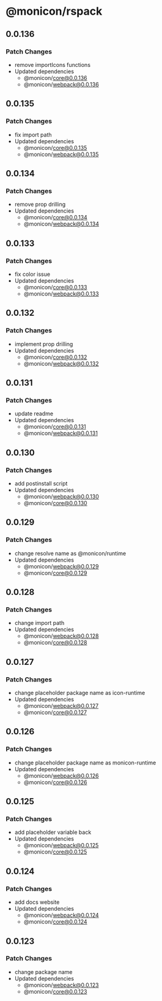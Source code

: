 # @monicon/rspack

## 0.0.136

### Patch Changes

- remove importIcons functions
- Updated dependencies
  - @monicon/core@0.0.136
  - @monicon/webpack@0.0.136

## 0.0.135

### Patch Changes

- fix import path
- Updated dependencies
  - @monicon/core@0.0.135
  - @monicon/webpack@0.0.135

## 0.0.134

### Patch Changes

- remove prop drilling
- Updated dependencies
  - @monicon/core@0.0.134
  - @monicon/webpack@0.0.134

## 0.0.133

### Patch Changes

- fix color issue
- Updated dependencies
  - @monicon/core@0.0.133
  - @monicon/webpack@0.0.133

## 0.0.132

### Patch Changes

- implement prop drilling
- Updated dependencies
  - @monicon/core@0.0.132
  - @monicon/webpack@0.0.132

## 0.0.131

### Patch Changes

- update readme
- Updated dependencies
  - @monicon/core@0.0.131
  - @monicon/webpack@0.0.131

## 0.0.130

### Patch Changes

- add postinstall script
- Updated dependencies
  - @monicon/webpack@0.0.130
  - @monicon/core@0.0.130

## 0.0.129

### Patch Changes

- change resolve name as @monicon/runtime
- Updated dependencies
  - @monicon/webpack@0.0.129
  - @monicon/core@0.0.129

## 0.0.128

### Patch Changes

- change import path
- Updated dependencies
  - @monicon/webpack@0.0.128
  - @monicon/core@0.0.128

## 0.0.127

### Patch Changes

- change placeholder package name as icon-runtime
- Updated dependencies
  - @monicon/webpack@0.0.127
  - @monicon/core@0.0.127

## 0.0.126

### Patch Changes

- change placeholder package name as monicon-runtime
- Updated dependencies
  - @monicon/webpack@0.0.126
  - @monicon/core@0.0.126

## 0.0.125

### Patch Changes

- add placeholder variable back
- Updated dependencies
  - @monicon/webpack@0.0.125
  - @monicon/core@0.0.125

## 0.0.124

### Patch Changes

- add docs website
- Updated dependencies
  - @monicon/webpack@0.0.124
  - @monicon/core@0.0.124

## 0.0.123

### Patch Changes

- change package name
- Updated dependencies
  - @monicon/webpack@0.0.123
  - @monicon/core@0.0.123
